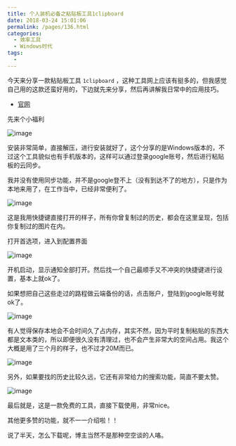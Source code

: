```yaml
---
title: 个人装机必备之粘贴板工具1clipboard
date: 2018-03-24 15:01:06
permalink: /pages/136.html
categories:
  - 效率工具
  - Windows时代
tags:
  - 
---
```


今天来分享一款粘贴板工具 `1clipboard` ，这种工具网上应该有挺多的，但我感觉自己用的这款还蛮好用的，下边就先来分享，然后再讲解我日常中的应用技巧。

- [官网](http://1clipboard.io/)

先来个小福利

![image](https://tva3.sinaimg.cn/large/008k1Yt0ly1grnl6c0980j30hs0qoe81.jpg)

安装非常简单，直接解压，进行安装就好了，这个分享的是Windows版本的，不过这个工具貌似也有手机版本的，这样可以通过登录google账号，然后进行粘贴板的云同步。

我并没有使用同步功能，并不是google登不上（没有到达不了的地方），只是作为本地来用了，在工作当中，已经非常便利了。

![image](https://tva1.sinaimg.cn/large/008k1Yt0ly1grnl6jf2egj60b20foabm02.jpg)

这是我用快捷键直接打开的样子，所有你曾复制过的历史，都会在这里呈现，包括你复制过的图片在内。

打开首选项，进入到配置界面

![image](https://tva1.sinaimg.cn/large/008k1Yt0ly1grnl6oeeadj30f10e0ta7.jpg)

开机启动，显示通知全部打开。然后找一个自己最顺手又不冲突的快捷键进行设置，基本上就ok了。

如果想把自己这些走过的路程做云端备份的话，点击账户，登陆到google账号就ok了。

![image](https://tvax2.sinaimg.cn/large/008k1Yt0ly1grnl6t789oj30f10dwjsn.jpg)

有人觉得保存本地会不会时间久了占内存，其实不然，因为平时复制粘贴的东西大都是文本类的，所以即便很久没有清理过，也不会产生非常大的空间占用。我这个大概是用了三个月的样子，也不过才20M而已。

![image](https://tva3.sinaimg.cn/large/008k1Yt0ly1grnl6ypmh7j30f10dt0tu.jpg)

另外，如果要找的历史比较久远，它还有非常给力的搜索功能，简直不要太赞。

![image](https://tvax4.sinaimg.cn/large/008k1Yt0ly1grnl744tt6j60b50fjjs102.jpg)

最后就是，这是一款免费的工具，直接下载使用，非常nice。

其他更多赞的功能，就不一一介绍啦！！

说了半天，怎么下载呢，博主当然不是那种空空谈的人咯。
